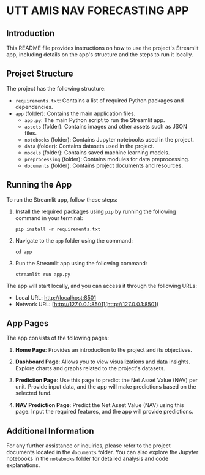 # UTT AMIS NAV FORECASTING APP

## Introduction
This README file provides instructions on how to use the project's Streamlit app, including details on the app's structure and the steps to run it locally.

## Project Structure
The project has the following structure:

- `requirements.txt`: Contains a list of required Python packages and dependencies.
- `app` (folder): Contains the main application files.
  - `app.py`: The main Python script to run the Streamlit app.
  - `assets` (folder): Contains images and other assets such as JSON files.
  - `notebooks` (folder): Contains Jupyter notebooks used in the project.
  - `data` (folder): Contains datasets used in the project.
  - `models` (folder): Contains saved machine learning models.
  - `preprocessing` (folder): Contains modules for data preprocessing.
  - `documents` (folder): Contains project documents and resources.

## Running the App
To run the Streamlit app, follow these steps:

1. Install the required packages using `pip` by running the following command in your terminal:
   ```
   pip install -r requirements.txt
   ```

2. Navigate to the `app` folder using the command:
   ```
   cd app
   ```

3. Run the Streamlit app using the following command:
   ```
   streamlit run app.py
   ```

The app will start locally, and you can access it through the following URLs:

- Local URL: [http://localhost:8501](http://localhost:8501)
- Network URL: [http://127.0.0.1:8501](http://127.0.0.1:8501)

## App Pages
The app consists of the following pages:

1. **Home Page**: Provides an introduction to the project and its objectives.

2. **Dashboard Page**: Allows you to view visualizations and data insights. Explore charts and graphs related to the project's datasets.

3. **Prediction Page**: Use this page to predict the Net Asset Value (NAV) per unit. Provide input data, and the app will make predictions based on the selected fund.

4. **NAV Prediction Page**: Predict the Net Asset Value (NAV) using this page. Input the required features, and the app will provide predictions.

## Additional Information
For any further assistance or inquiries, please refer to the project documents located in the `documents` folder. You can also explore the Jupyter notebooks in the `notebooks` folder for detailed analysis and code explanations.
